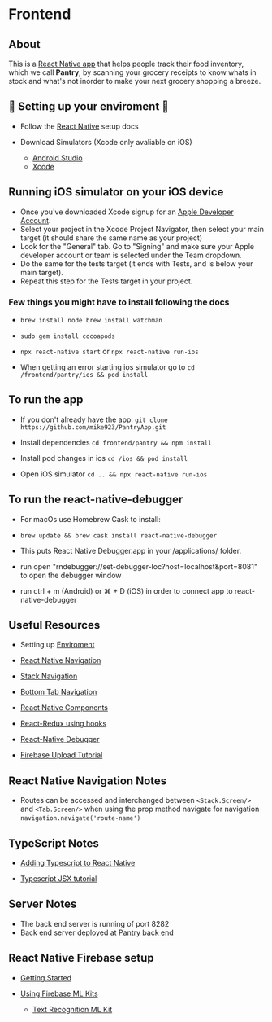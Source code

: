 # Frontend

## About

This is a [React Native app](https://reactnative.dev/) that helps people track their food inventory, which we call **Pantry**, by scanning your grocery receipts to know whats in stock and what's not inorder to make your next grocery shopping a breeze.

## 🚨 Setting up your enviroment 🚨

- Follow the [React Native](https://reactnative.dev/docs/environment-setup) setup docs

- Download Simulators (Xcode only avaliable on iOS)

  - [Android Studio](https://developer.android.com/studio?gclid=EAIaIQobChMI5bPP9obN6AIVip-fCh3PggusEAAYASAAEgIyRfD_BwE&gclsrc=aw.ds)
  - [Xcode](https://apps.apple.com/us/app/xcode/id497799835?mt=12)

## Running iOS simulator on your iOS device 

- Once you've downloaded Xcode signup for an [Apple Developer Account](https://developer.apple.com/).
- Select your project in the Xcode Project Navigator, then select your main target (it should share the same name as your project)
- Look for the "General" tab. Go to "Signing" and make sure your Apple developer account or team is selected under the Team dropdown. 
- Do the same for the tests target (it ends with Tests, and is below your main target).
- Repeat this step for the Tests target in your project.

### Few things you might have to install following the docs

- `brew install node brew install watchman`

- `sudo gem install cocoapods`

- `npx react-native start` or `npx react-native run-ios`

- When getting an error starting ios simulator go to `cd /frontend/pantry/ios && pod install`

## To run the app

- If you don't already have the app: `git clone https://github.com/mike923/PantryApp.git`

- Install dependencies `cd frontend/pantry && npm install`

- Install pod changes in ios `cd /ios && pod install`

- Open iOS simulator `cd .. && npx react-native run-ios`

## To run the react-native-debugger

- For macOs use Homebrew Cask to install:
- `brew update && brew cask install react-native-debugger`

- This puts React Native Debugger.app in your /applications/ folder.

- run open "rndebugger://set-debugger-loc?host=localhost&port=8081" to open the debugger window

- run ctrl + m (Android) or ⌘ + D (iOS) in order to connect app to react-native-debugger

## Useful Resources

- Setting up [Enviroment](https://reactnative.dev/docs/environment-setup)

- [React Native Navigation](https://reactnavigation.org/)

- [Stack Navigation](https://reactnavigation.org/docs/stack-navigator/)

- [Bottom Tab Navigation](https://reactnavigation.org/docs/tab-based-navigation)

- [React Native Components](https://reactnative.dev/docs/components-and-apis#user-interface)

- [React-Redux using hooks](https://react-redux.js.org/api/hooks#useselector-examples)

- [React-Native Debugger](https://github.com/jhen0409/react-native-debugger)

- [Firebase Upload Tutorial](https://dev.to/younesh1989/upload-files-using-react-native-and-firebase-part-1-a7h)

## React Native Navigation Notes

- Routes can be accessed and interchanged between `<Stack.Screen/>` and `<Tab.Screen/>` when using the prop method navigate for navigation `navigation.navigate('route-name')`

## TypeScript Notes

- [Adding Typescript to React Native](https://github.com/Microsoft/TypeScript-React-Native-Starter)

- [Typescript JSX tutorial](https://www.typescriptlang.org/docs/handbook/jsx.html)

## Server Notes

- The back end server is running of port 8282
- Back end server deployed at [Pantry back end](https://pantry-backend.herokuapp.com/)

## React Native Firebase setup

- [Getting Started](https://rnfirebase.io/)

- [Using Firebase ML Kits](https://rnfirebase.io/ml-vision/usage)
  - [Text Recognition ML Kit](https://rnfirebase.io/ml-vision/text-recognition)